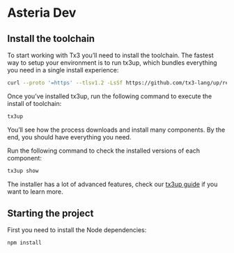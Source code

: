 # Asteria Dev

## Install the toolchain

To start working with Tx3 you’ll need to install the toolchain. The fastest way to setup your environment is to run tx3up, which bundles everything you need in a single install experience:

```bash
curl --proto '=https' --tlsv1.2 -LsSf https://github.com/tx3-lang/up/releases/latest/download/tx3up-installer.sh | sh
```

Once you’ve installed tx3up, run the following command to execute the install of toolchain:

```bash
tx3up
```

You’ll see how the process downloads and install many components. By the end, you should have everything you need.

Run the following command to check the installed versions of each component:

```bash
tx3up show
```

The installer has a lot of advanced features, check our [tx3up guide](https://docs.txpipe.io/tools/tx3up) if you want to learn more.

## Starting the project

First you need to install the Node dependencies:

```bash
npm install
```
